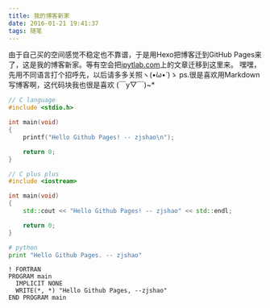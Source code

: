 ```yaml
---
title: 我的博客新家
date: 2016-01-21 19:41:37
tags: 随笔
---
```


由于自己买的空间感觉不稳定也不靠谱，于是用Hexo把博客迁到GitHub Pages来了，这是我的博客新家。等有空会把[ipytlab.com](http://ipytlab.com)上的文章迁移到这里来。
嘿嘿，先用不同语言打个招呼先，以后请多多关照ヽ(•̀ω•́ )ゝ
ps.很是喜欢用Markdown写博客啊，这代码块我也很是喜欢 (￣y▽￣)~*
``` C
// C language
#include <stdio.h>

int main(void)
{
    printf("Hello Github Pages! -- zjshao\n");

    return 0;
}
```

``` Cpp
// C plus plus
#include <iostream>

int main(void)
{
    std::cout << "Hello Github Pages! -- zjshao" << std::endl;

    return 0;
}
```

``` python
# python
print "Hello Github Pages. -- zjshao"
```

``` Fortran
! FORTRAN
PROGRAM main
  IMPLICIT NONE
  WRITE(*, *) "Hello Github Pages, --zjshao"
END PROGRAM main
```
